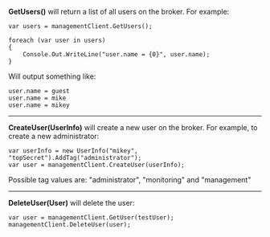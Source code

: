 **GetUsers()** will return a list of all users on the broker. For example:

    var users = managementClient.GetUsers();

    foreach (var user in users)
    {
        Console.Out.WriteLine("user.name = {0}", user.name);
    }

Will output something like:

    user.name = guest
    user.name = mike
    user.name = mikey

*** 

**CreateUser(UserInfo)** will create a new user on the broker. For example, to create a new administrator:

    var userInfo = new UserInfo("mikey", "topSecret").AddTag("administrator");
    var user = managementClient.CreateUser(userInfo);

Possible tag values are: "administrator", "monitoring" and "management"

***

**DeleteUser(User)** will delete the user:

    var user = managementClient.GetUser(testUser);
    managementClient.DeleteUser(user);
